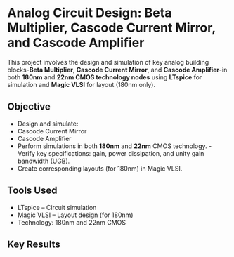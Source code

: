 # Analog Circuit Design: Beta Multiplier, Cascode Current Mirror, and Cascode Amplifier
This project involves the design and simulation of key analog building blocks-**Beta Multiplier**, **Cascode Current Mirror**, and **Cascode Amplifier**-in both **180nm** and **22nm CMOS technology nodes** using **LTspice** for simulation and **Magic VLSI** for layout (180nm only).
## Objective
- Design and simulate:
- Cascode Current Mirror
- Cascode Amplifier
- Perform simulations in both **180nm** and **22nm** CMOS technology.                              - Verify key specifications: gain, power dissipation, and unity gain bandwidth (UGB).
- Create corresponding layouts (for 180nm) in Magic VLSI.
  
## Tools Used
- LTspice – Circuit simulation
- Magic VLSI  – Layout design (for 180nm)
- Technology: 180nm and 22nm CMOS
## Key Results
